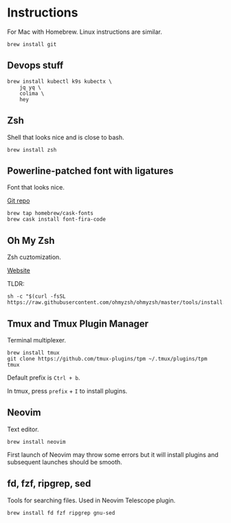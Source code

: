 # Instructions

For Mac with Homebrew. Linux instructions are similar.

```SH
brew install git
```

## Devops stuff

```SH
brew install kubectl k9s kubectx \
    jq yq \
    colima \
    hey 
```

## Zsh

Shell that looks nice and is close to bash.

```SH
brew install zsh
```

## Powerline-patched font with ligatures

Font that looks nice.

[Git repo](https://github.com/tonsky/FiraCode)

```SH
brew tap homebrew/cask-fonts
brew cask install font-fira-code
```


## Oh My Zsh

Zsh cuztomization.

[Website](https://ohmyz.sh/#install)

TLDR:
```SH
sh -c "$(curl -fsSL https://raw.githubusercontent.com/ohmyzsh/ohmyzsh/master/tools/install.sh)"
```


## Tmux and Tmux Plugin Manager

Terminal multiplexer. 

```SH
brew install tmux
git clone https://github.com/tmux-plugins/tpm ~/.tmux/plugins/tpm
tmux
```

Default prefix is `Ctrl + b`.

In tmux, press `prefix` + `I` to install plugins.


## Neovim

Text editor.

```SH
brew install neovim
```

First launch of Neovim may throw some errors but it will install plugins and subsequent launches should be smooth.


## fd, fzf, ripgrep, sed

Tools for searching files. Used in Neovim Telescope plugin.

```SH
brew install fd fzf ripgrep gnu-sed
```

